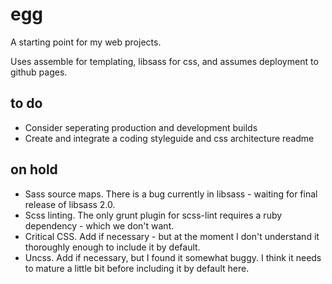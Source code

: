 # egg
A starting point for my web projects.

Uses assemble for templating, libsass for css, and assumes deployment to github pages.

## to do

- Consider seperating production and development builds
- Create and integrate a coding styleguide and css architecture readme

## on hold

- Sass source maps. There is a bug currently in libsass - waiting for final release of libsass 2.0.
- Scss linting. The only grunt plugin for scss-lint requires a ruby dependency - which we don't want.
- Critical CSS. Add if necessary - but at the moment I don't understand it thoroughly enough to include it by default.
- Uncss. Add if necessary, but I found it somewhat buggy. I think it needs to mature a little bit before including it by default here.